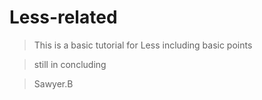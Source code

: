 # Less-related
> This is a basic tutorial for Less including basic points

> still in concluding

> Sawyer.B
